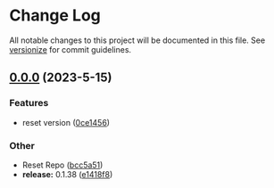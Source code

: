 # Change Log

All notable changes to this project will be documented in this file. See [versionize](https://github.com/versionize/versionize) for commit guidelines.

<a name="0.0.0"></a>
## [0.0.0](https://www.github.com/shortall/WebPlaylistToSpotify/releases/tag/v0.0.0) (2023-5-15)

### Features

* reset version ([0ce1456](https://www.github.com/shortall/WebPlaylistToSpotify/commit/0ce1456baf44463c17b4833b102f68f790a37f84))

### Other

* Reset Repo ([bcc5a51](https://www.github.com/shortall/WebPlaylistToSpotify/commit/bcc5a51a4567b26bf5c85d9d9aff23a0e72d9902))
* **release:** 0.1.38 ([e1418f8](https://www.github.com/shortall/WebPlaylistToSpotify/commit/e1418f8979b36f455d949dc492a87b46c7f00217))

